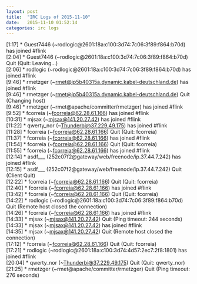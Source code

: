 ```yaml
---
layout: post
title:  "IRC Logs of 2015-11-10"
date:   2015-11-10 01:52:14
categories: irc logs
---
```

<span class="irc-date">[1:17]</span> <span class="irc-green">* Guest7446 (~rodlogic@2601:18a:c100:3d74:7c06:3f89:f864:b70d) has joined #flink</span><br />
<span class="irc-date">[2:04]</span> <span class="irc-navy">* Guest7446 (~rodlogic@2601:18a:c100:3d74:7c06:3f89:f864:b70d) Quit (Quit: Leaving...)</span><br />
<span class="irc-date">[2:06]</span> <span class="irc-green">* rodlogic (~rodlogic@2601:18a:c100:3d74:7c06:3f89:f864:b70d) has joined #flink</span><br />
<span class="irc-date">[9:46]</span> <span class="irc-green">* rmetzger (~rmet@ip5b40315a.dynamic.kabel-deutschland.de) has joined #flink</span><br />
<span class="irc-date">[9:46]</span> <span class="irc-navy">* rmetzger (~rmet@ip5b40315a.dynamic.kabel-deutschland.de) Quit (Changing host)</span><br />
<span class="irc-date">[9:46]</span> <span class="irc-green">* rmetzger (~rmet@apache/committer/rmetzger) has joined #flink</span><br />
<span class="irc-date">[9:52]</span> <span class="irc-green">* fcorreia (~fcorreia@62.28.61.166) has joined #flink</span><br />
<span class="irc-date">[10:31]</span> <span class="irc-green">* mjsax (~mjsax@141.20.27.42) has joined #flink</span><br />
<span class="irc-date">[11:22]</span> <span class="irc-green">* qwerty_nor (~Thunderbi@37.229.49.175) has joined #flink</span><br />
<span class="irc-date">[11:28]</span> <span class="irc-navy">* fcorreia (~fcorreia@62.28.61.166) Quit (Quit: fcorreia)</span><br />
<span class="irc-date">[11:37]</span> <span class="irc-green">* fcorreia (~fcorreia@62.28.61.166) has joined #flink</span><br />
<span class="irc-date">[11:54]</span> <span class="irc-navy">* fcorreia (~fcorreia@62.28.61.166) Quit (Quit: fcorreia)</span><br />
<span class="irc-date">[11:55]</span> <span class="irc-green">* fcorreia (~fcorreia@62.28.61.166) has joined #flink</span><br />
<span class="irc-date">[12:14]</span> <span class="irc-green">* asdf___ (252c07f2@gateway/web/freenode/ip.37.44.7.242) has joined #flink</span><br />
<span class="irc-date">[12:15]</span> <span class="irc-navy">* asdf___ (252c07f2@gateway/web/freenode/ip.37.44.7.242) Quit (Client Quit)</span><br />
<span class="irc-date">[12:22]</span> <span class="irc-navy">* fcorreia (~fcorreia@62.28.61.166) Quit (Quit: fcorreia)</span><br />
<span class="irc-date">[12:40]</span> <span class="irc-green">* fcorreia (~fcorreia@62.28.61.166) has joined #flink</span><br />
<span class="irc-date">[13:42]</span> <span class="irc-navy">* fcorreia (~fcorreia@62.28.61.166) Quit (Quit: fcorreia)</span><br />
<span class="irc-date">[14:22]</span> <span class="irc-navy">* rodlogic (~rodlogic@2601:18a:c100:3d74:7c06:3f89:f864:b70d) Quit (Remote host closed the connection)</span><br />
<span class="irc-date">[14:26]</span> <span class="irc-green">* fcorreia (~fcorreia@62.28.61.166) has joined #flink</span><br />
<span class="irc-date">[14:33]</span> <span class="irc-navy">* mjsax (~mjsax@141.20.27.42) Quit (Ping timeout: 244 seconds)</span><br />
<span class="irc-date">[14:33]</span> <span class="irc-green">* mjsax (~mjsax@141.20.27.42) has joined #flink</span><br />
<span class="irc-date">[14:35]</span> <span class="irc-navy">* mjsax (~mjsax@141.20.27.42) Quit (Remote host closed the connection)</span><br />
<span class="irc-date">[17:12]</span> <span class="irc-navy">* fcorreia (~fcorreia@62.28.61.166) Quit (Quit: fcorreia)</span><br />
<span class="irc-date">[17:21]</span> <span class="irc-green">* rodlogic (~rodlogic@2601:18a:c100:3d74:4d57:2ec7:2f8:1801) has joined #flink</span><br />
<span class="irc-date">[20:04]</span> <span class="irc-navy">* qwerty_nor (~Thunderbi@37.229.49.175) Quit (Quit: qwerty_nor)</span><br />
<span class="irc-date">[21:25]</span> <span class="irc-navy">* rmetzger (~rmet@apache/committer/rmetzger) Quit (Ping timeout: 276 seconds)</span><br />
